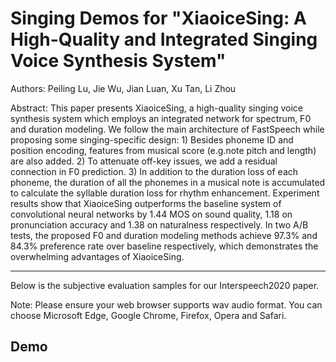 # Singing Demos for "XiaoiceSing: A High-Quality and Integrated Singing Voice Synthesis System"

Authors: Peiling Lu, Jie Wu, Jian Luan, Xu Tan, Li Zhou 

Abstract: This paper presents XiaoiceSing, a high-quality singing voice synthesis system which employs an integrated network for spectrum, F0 and duration modeling. We follow the main architecture of FastSpeech while proposing some singing-specific design: 1) Besides phoneme ID and position encoding, features from musical score (e.g.note pitch and length) are also added. 2) To attenuate off-key issues, we add a residual connection in F0 prediction. 3) In addition to the duration loss of each phoneme, the duration of all the phonemes in a musical note is accumulated to calculate the syllable duration loss for rhythm enhancement. Experiment results show that XiaoiceSing outperforms the baseline system of convolutional neural networks by 1.44 MOS on sound quality, 1.18 on pronunciation accuracy and 1.38 on naturalness respectively. In two A/B tests, the proposed F0 and duration modeling methods achieve 97.3% and 84.3% preference rate over baseline respectively, which demonstrates the overwhelming advantages of XiaoiceSing.

---
Below is the subjective evaluation samples for our Interspeech2020 paper.

Note: Please ensure your web browser supports wav audio format. You can choose Microsoft Edge, Google Chrome, Firefox, Opera and Safari.

## Demo

